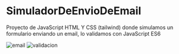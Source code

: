 # SimuladorDeEnvioDeEmail
Proyecto de JavaScript HTML Y CSS (tailwind) donde simulamos un formulario enviando un email, lo validamos con JavaScript ES6 

![email](https://user-images.githubusercontent.com/103207462/181628074-8e19b418-9537-43d6-b0f0-293c9ea703cb.png)
![validacion](https://user-images.githubusercontent.com/103207462/181628085-8454b224-b76d-4d88-bebd-c04b5ee4268d.png)
